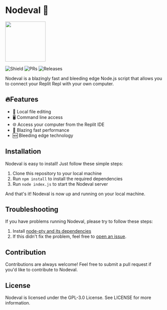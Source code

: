 # Nodeval 🚀

<img src="nodeval.png" width="128">

![Shield](https://img.shields.io/github/downloads/lafkpages/Nodeval/total)
![PRs](https://img.shields.io/github/issues-pr/lafkpages/Nodeval)
![Releases](https://img.shields.io/github/v/release/lafkpages/Nodeval?include_prereleases)

Nodeval is a blazingly fast and bleeding edge Node.js script that allows you to connect your Replit Repl with your own computer.

## 🔥Features

- 📁 Local file editing
- 🖥️ Command line access
- 🌐 Access your computer from the Replit IDE
- 🚀 Blazing fast performance
- 🆕 Bleeding edge technology

## Installation

Nodeval is easy to install! Just follow these simple steps:

1.  Clone this repository to your local machine
2.  Run `npm install` to install the required dependencies
3.  Run `node index.js` to start the Nodeval server

And that's it! Nodeval is now up and running on your local machine.

## Troubleshooting

If you have problems running Nodeval, please try to follow these steps:

1. Install [node-pty and its dependencies](https://www.npmjs.com/package/node-pty#Dependencies)
2. If this didn't fix the problem, feel free to [open an issue](https://github.com/lafkpages/Nodeval/issues/new).

## Contribution

Contributions are always welcome! Feel free to submit a pull request if you'd like to contribute to Nodeval.

## License

Nodeval is licensed under the GPL-3.0 License. See LICENSE for more information.
